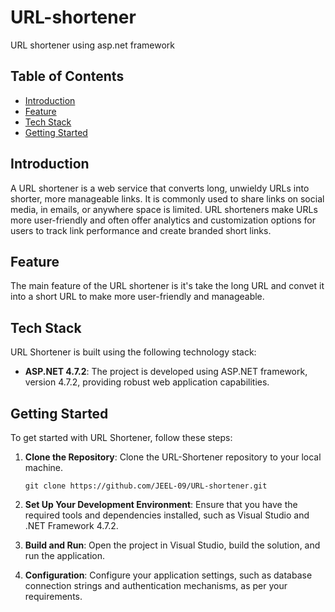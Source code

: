 # URL-shortener
URL shortener using asp.net framework

## Table of Contents
- [Introduction](#introduction)
- [Feature](#feature)
- [Tech Stack](#tech-stack)
- [Getting Started](#getting-started)
## Introduction

A URL shortener is a web service that converts long, unwieldy URLs into shorter, more manageable links. It is commonly used to share links on social media, in emails, or anywhere space is limited. URL shorteners make URLs more user-friendly and often offer analytics and customization options for users to track link performance and create branded short links.
## Feature

The main feature of the URL shortener is it's take the long URL and convet it into a short URL to make more user-friendly and manageable.

## Tech Stack

URL Shortener is built using the following technology stack:

- **ASP.NET 4.7.2**: The project is developed using ASP.NET framework, version 4.7.2, providing robust web application capabilities.


## Getting Started

To get started with URL Shortener, follow these steps:

1. **Clone the Repository**: Clone the URL-Shortener repository to your local machine.

   ```
   git clone https://github.com/JEEL-09/URL-shortener.git
   ```

2. **Set Up Your Development Environment**: Ensure that you have the required tools and dependencies installed, such as Visual Studio and .NET Framework 4.7.2.

3. **Build and Run**: Open the project in Visual Studio, build the solution, and run the application.

4. **Configuration**: Configure your application settings, such as database connection strings and authentication mechanisms, as per your requirements.
